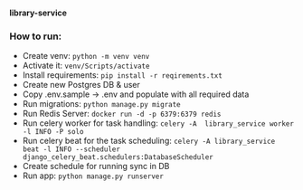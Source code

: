 #### library-service


### How to run:

- Create venv: `python -m venv venv`
- Activate it: `venv/Scripts/activate`
- Install requirements: `pip install -r reqirements.txt`
- Create new Postgres DB & user
- Copy .env.sample -> .env and populate with all required data
- Run migrations: `python manage.py migrate`
- Run Redis Server: `docker run -d -p 6379:6379 redis`
- Run celery worker for task handling: `celery -A  library_service worker -l INFO -P solo`
- Run celery beat for the task scheduling: `celery -A library_service beat -l INFO --scheduler django_celery_beat.schedulers:DatabaseScheduler`
- Create schedule for running sync in DB
- Run app: `python manage.py runserver`



